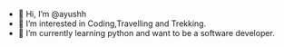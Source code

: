 - 👋 Hi, I’m @ayushh
- 👀 I’m interested in Coding,Travelling and Trekking.
- 🌱 I’m currently learning python and want to be a software developer.

<!---
ayushh1804/ayushh1804 is a ✨ special ✨ repository because its `README.md` (this file) appears on your GitHub profile.
You can click the Preview link to take a look at your changes.
--->
